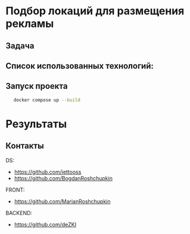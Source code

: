 # Подбор локаций для размещения рекламы

## Задача


## Список использованных технологий:

## Запуск проекта
```sh
   docker compose up --build
```

# Результаты


## Контакты
DS:
- https://github.com/jettooss
- https://github.com/BogdanRoshchupkin

FRONT:
- https://github.com/MarianRoshchupkin             

BACKEND:
- https://github.com/deZKI
